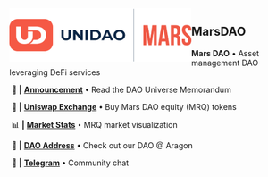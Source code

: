 <img style="float: left;" src="https://github.com/unidao/MarsDAO/raw/master/ud_mars_logo_full_t.png" data-canonical-src="https://github.com/unidao/MarsDAO/raw/master/ud_mars_logo_full_t.png" width="326" height="96" />



## MarsDAO

**Mars DAO** • Asset management DAO leveraging DeFi services


&nbsp;📢 **|** [**Announcement**](https://github.com/unidao/Documents/blob/master/DAOUniverseMemorandum.pdf)&nbsp;**`•`**&nbsp;Read the DAO Universe Memorandum

&nbsp;🦄 **|** [**Uniswap Exchange**](https://uniswap.exchange/swap/0x47be00042af431016fb5561b6b47d457ebafcb6e)&nbsp;**`•`**&nbsp;Buy Mars DAO equity (MRQ) tokens

&nbsp;📊 **|** [**Market Stats**](https://uniswap.info/token/https://uniswap.info/token/0x47be00042af431016fb5561b6b47d457ebafcb6e)&nbsp;`•`&nbsp;MRQ market visualization

&nbsp;🤖 **|** [**DAO Address**](https://mainnet.aragon.org/#/collab19/home/)&nbsp;**`•`**&nbsp;Check out our DAO @ Aragon

&nbsp;💬 **|** [**Telegram**](https://t.me/unidao_en)&nbsp;**`•`**&nbsp;Community chat
